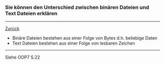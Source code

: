 ### Sie können den Unterschied zwischen binären Dateien und Text Dateien erklären

---

[Zurück](300io.md)

* Binäre Dateien bestehen aus einer Folge von Bytes d.h. beliebige Daten
* Text Dateien bestehen aus einer Folge von lesbaren Zeichen

---
Siehe OOP7 S.22
